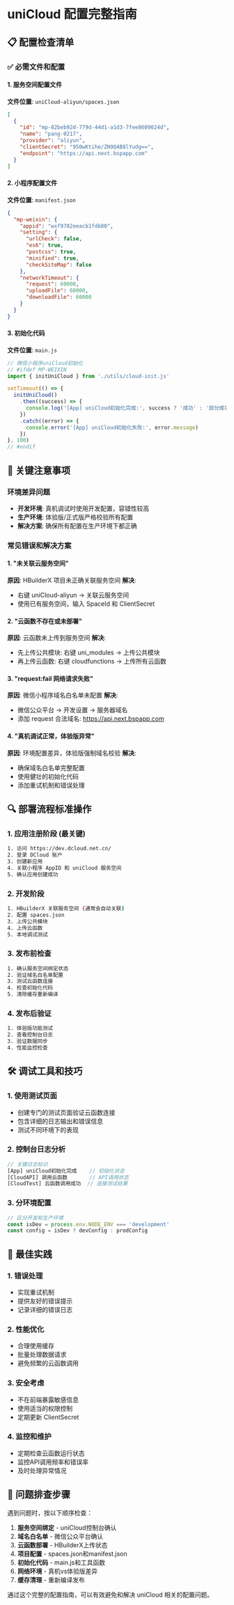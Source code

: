 # uniCloud 配置完整指南

## 📋 配置检查清单

### ✅ 必需文件和配置

#### 1. 服务空间配置文件
**文件位置**: `uniCloud-aliyun/spaces.json`
```json
[
  {
    "id": "mp-82beb92d-779d-44d1-a1d3-7fee8609024d",
    "name": "pang-0217", 
    "provider": "aliyun",
    "clientSecret": "950wKtihe/ZN9Q4B8lYudg==",
    "endpoint": "https://api.next.bspapp.com"
  }
]
```

#### 2. 小程序配置文件
**文件位置**: `manifest.json`
```json
{
  "mp-weixin": {
    "appid": "wxf9702eeacb1fdb80",
    "setting": {
      "urlCheck": false,
      "es6": true,
      "postcss": true,
      "minified": true,
      "checkSiteMap": false
    },
    "networkTimeout": {
      "request": 60000,
      "uploadFile": 60000,
      "downloadFile": 60000
    }
  }
}
```

#### 3. 初始化代码
**文件位置**: `main.js`
```javascript
// 微信小程序uniCloud初始化
// #ifdef MP-WEIXIN
import { initUniCloud } from './utils/cloud-init.js'

setTimeout(() => {
  initUniCloud()
    .then((success) => {
      console.log('[App] uniCloud初始化完成:', success ? '成功' : '部分成功')
    })
    .catch((error) => {
      console.error('[App] uniCloud初始化失败:', error.message)
    })
}, 100)
// #endif
```

## 🚨 关键注意事项

### 环境差异问题
- **开发环境**: 真机调试时使用开发配置，容错性较高
- **生产环境**: 体验版/正式版严格校验所有配置
- **解决方案**: 确保所有配置在生产环境下都正确

### 常见错误和解决方案

#### 1. "未关联云服务空间"
**原因**: HBuilderX 项目未正确关联服务空间
**解决**: 
- 右键 uniCloud-aliyun → 关联云服务空间
- 使用已有服务空间，输入 SpaceId 和 ClientSecret

#### 2. "云函数不存在或未部署"
**原因**: 云函数未上传到服务空间
**解决**:
- 先上传公共模块: 右键 uni_modules → 上传公共模块
- 再上传云函数: 右键 cloudfunctions → 上传所有云函数

#### 3. "request:fail 网络请求失败"
**原因**: 微信小程序域名白名单未配置
**解决**:
- 微信公众平台 → 开发设置 → 服务器域名
- 添加 request 合法域名: https://api.next.bspapp.com

#### 4. "真机调试正常，体验版异常"
**原因**: 环境配置差异，体验版强制域名校验
**解决**:
- 确保域名白名单完整配置
- 使用健壮的初始化代码
- 添加重试机制和错误处理

## 🔍 部署流程标准操作

### 1. 应用注册阶段 (最关键)
```bash
1. 访问 https://dev.dcloud.net.cn/
2. 登录 DCloud 账户
3. 创建新应用
4. 关联小程序 AppID 和 uniCloud 服务空间
5. 确认应用创建成功
```

### 2. 开发阶段
```bash
1. HBuilderX 关联服务空间 (通常会自动关联)
2. 配置 spaces.json 
3. 上传公共模块
4. 上传云函数
5. 本地调试测试
```

### 3. 发布前检查
```bash
1. 确认服务空间绑定状态
2. 验证域名白名单配置
3. 测试云函数连接
4. 检查初始化代码
5. 清除缓存重新编译
```

### 4. 发布后验证
```bash
1. 体验版功能测试
2. 查看控制台日志
3. 验证数据同步
4. 性能监控检查
```

## 🛠️ 调试工具和技巧

### 1. 使用测试页面
- 创建专门的测试页面验证云函数连接
- 包含详细的日志输出和错误信息
- 测试不同环境下的表现

### 2. 控制台日志分析
```javascript
// 关键日志标识
[App] uniCloud初始化完成    // 初始化状态
[CloudAPI] 调用云函数       // API调用状态  
[CloudTest] 云函数调用成功  // 连接测试结果
```

### 3. 分环境配置
```javascript
// 区分开发和生产环境
const isDev = process.env.NODE_ENV === 'development'
const config = isDev ? devConfig : prodConfig
```

## 📱 最佳实践

### 1. 错误处理
- 实现重试机制
- 提供友好的错误提示
- 记录详细的错误日志

### 2. 性能优化
- 合理使用缓存
- 批量处理数据请求
- 避免频繁的云函数调用

### 3. 安全考虑
- 不在前端暴露敏感信息
- 使用适当的权限控制
- 定期更新 ClientSecret

### 4. 监控和维护
- 定期检查云函数运行状态
- 监控API调用频率和错误率
- 及时处理异常情况

## 🎯 问题排查步骤

遇到问题时，按以下顺序检查：

1. **服务空间绑定** - uniCloud控制台确认
2. **域名白名单** - 微信公众平台确认  
3. **云函数部署** - HBuilderX上传状态
4. **项目配置** - spaces.json和manifest.json
5. **初始化代码** - main.js和工具函数
6. **网络环境** - 真机vs体验版差异
7. **缓存清理** - 重新编译发布

通过这个完整的配置指南，可以有效避免和解决 uniCloud 相关的配置问题。